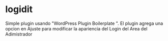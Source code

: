 # logidit
Simple plugin usando "WordPress Plugin Boilerplate ". El plugin agrega una opcion en Ajuste para modificar la apariencia del Login del Area del Adimistrador
